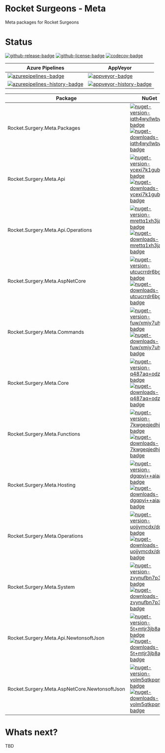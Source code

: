 # Rocket Surgeons - Meta

Meta packages for Rocket Surgeons

# Status

<!-- badges -->
[![github-release-badge]][github-release]
[![github-license-badge]][github-license]
[![codecov-badge]][codecov]
<!-- badges -->

<!-- history badges -->
| Azure Pipelines | AppVeyor |
| --------------- | -------- |
| [![azurepipelines-badge]][azurepipelines] | [![appveyor-badge]][appveyor] |
| [![azurepipelines-history-badge]][azurepipelines-history] | [![appveyor-history-badge]][appveyor-history] |
<!-- history badges -->

<!-- nuget packages -->
| Package | NuGet |
| ------- | ----- |
| Rocket.Surgery.Meta.Packages | [![nuget-version-iqth4wy/lwbw-badge]![nuget-downloads-iqth4wy/lwbw-badge]][nuget-iqth4wy/lwbw] |
| Rocket.Surgery.Meta.Api | [![nuget-version-ycexi7k1guba-badge]![nuget-downloads-ycexi7k1guba-badge]][nuget-ycexi7k1guba] |
| Rocket.Surgery.Meta.Api.Operations | [![nuget-version-mrettq1xh3ja-badge]![nuget-downloads-mrettq1xh3ja-badge]][nuget-mrettq1xh3ja] |
| Rocket.Surgery.Meta.AspNetCore | [![nuget-version-utcucrrdr6bg-badge]![nuget-downloads-utcucrrdr6bg-badge]][nuget-utcucrrdr6bg] |
| Rocket.Surgery.Meta.Commands | [![nuget-version-fuw/xmjy7uha-badge]![nuget-downloads-fuw/xmjy7uha-badge]][nuget-fuw/xmjy7uha] |
| Rocket.Surgery.Meta.Core | [![nuget-version-q487aq+odzyg-badge]![nuget-downloads-q487aq+odzyg-badge]][nuget-q487aq+odzyg] |
| Rocket.Surgery.Meta.Functions | [![nuget-version-7kwgeqjedhja-badge]![nuget-downloads-7kwgeqjedhja-badge]][nuget-7kwgeqjedhja] |
| Rocket.Surgery.Meta.Hosting | [![nuget-version-dgqpyi++aiaa-badge]![nuget-downloads-dgqpyi++aiaa-badge]][nuget-dgqpyi++aiaa] |
| Rocket.Surgery.Meta.Operations | [![nuget-version-uojjymcdx/dq-badge]![nuget-downloads-uojjymcdx/dq-badge]][nuget-uojjymcdx/dq] |
| Rocket.Surgery.Meta.System | [![nuget-version-zvynufbn7p3w-badge]![nuget-downloads-zvynufbn7p3w-badge]][nuget-zvynufbn7p3w] |
| Rocket.Surgery.Meta.Api.NewtonsoftJson | [![nuget-version-5t+mtjr3jb8a-badge]![nuget-downloads-5t+mtjr3jb8a-badge]][nuget-5t+mtjr3jb8a] |
| Rocket.Surgery.Meta.AspNetCore.NewtonsoftJson | [![nuget-version-volm5qtkpqnw-badge]![nuget-downloads-volm5qtkpqnw-badge]][nuget-volm5qtkpqnw] |
<!-- nuget packages -->

# Whats next?

TBD

<!-- generated references -->
[github-release]: https://github.com/RocketSurgeonsGuild/Meta/releases/latest
[github-release-badge]: https://img.shields.io/github/release/RocketSurgeonsGuild/Meta.svg?logo=github&style=flat "Latest Release"
[github-license]: https://github.com/RocketSurgeonsGuild/Meta/blob/master/LICENSE
[github-license-badge]: https://img.shields.io/github/license/RocketSurgeonsGuild/Meta.svg?style=flat "License"
[codecov]: https://codecov.io/gh/RocketSurgeonsGuild/Meta
[codecov-badge]: https://img.shields.io/codecov/c/github/RocketSurgeonsGuild/Meta.svg?color=E03997&label=codecov&logo=codecov&logoColor=E03997&style=flat "Code Coverage"
[azurepipelines]: https://rocketsurgeonsguild.visualstudio.com/Libraries/_build/latest?definitionId=37&branchName=master
[azurepipelines-badge]: https://img.shields.io/azure-devops/build/rocketsurgeonsguild/Libraries/37.svg?color=98C6FF&label=azure%20pipelines&logo=azuredevops&logoColor=98C6FF&style=flat "Azure Pipelines Status"
[azurepipelines-history]: https://rocketsurgeonsguild.visualstudio.com/Libraries/_build?definitionId=37&branchName=master
[azurepipelines-history-badge]: https://buildstats.info/azurepipelines/chart/rocketsurgeonsguild/Libraries/37?includeBuildsFromPullRequest=false "Azure Pipelines History"
[appveyor]: https://ci.appveyor.com/project/RocketSurgeonsGuild/meta
[appveyor-badge]: https://img.shields.io/appveyor/ci/RocketSurgeonsGuild/meta.svg?color=00b3e0&label=appveyor&logo=appveyor&logoColor=00b3e0&style=flat "AppVeyor Status"
[appveyor-history]: https://ci.appveyor.com/project/RocketSurgeonsGuild/meta/history
[appveyor-history-badge]: https://buildstats.info/appveyor/chart/RocketSurgeonsGuild/meta?includeBuildsFromPullRequest=false "AppVeyor History"
[nuget-iqth4wy/lwbw]: https://www.nuget.org/packages/Rocket.Surgery.Meta.Packages/
[nuget-version-iqth4wy/lwbw-badge]: https://img.shields.io/nuget/v/Rocket.Surgery.Meta.Packages.svg?color=004880&logo=nuget&style=flat-square "NuGet Version"
[nuget-downloads-iqth4wy/lwbw-badge]: https://img.shields.io/nuget/dt/Rocket.Surgery.Meta.Packages.svg?color=004880&logo=nuget&style=flat-square "NuGet Downloads"
[nuget-ycexi7k1guba]: https://www.nuget.org/packages/Rocket.Surgery.Meta.Api/
[nuget-version-ycexi7k1guba-badge]: https://img.shields.io/nuget/v/Rocket.Surgery.Meta.Api.svg?color=004880&logo=nuget&style=flat-square "NuGet Version"
[nuget-downloads-ycexi7k1guba-badge]: https://img.shields.io/nuget/dt/Rocket.Surgery.Meta.Api.svg?color=004880&logo=nuget&style=flat-square "NuGet Downloads"
[nuget-mrettq1xh3ja]: https://www.nuget.org/packages/Rocket.Surgery.Meta.Api.Operations/
[nuget-version-mrettq1xh3ja-badge]: https://img.shields.io/nuget/v/Rocket.Surgery.Meta.Api.Operations.svg?color=004880&logo=nuget&style=flat-square "NuGet Version"
[nuget-downloads-mrettq1xh3ja-badge]: https://img.shields.io/nuget/dt/Rocket.Surgery.Meta.Api.Operations.svg?color=004880&logo=nuget&style=flat-square "NuGet Downloads"
[nuget-utcucrrdr6bg]: https://www.nuget.org/packages/Rocket.Surgery.Meta.AspNetCore/
[nuget-version-utcucrrdr6bg-badge]: https://img.shields.io/nuget/v/Rocket.Surgery.Meta.AspNetCore.svg?color=004880&logo=nuget&style=flat-square "NuGet Version"
[nuget-downloads-utcucrrdr6bg-badge]: https://img.shields.io/nuget/dt/Rocket.Surgery.Meta.AspNetCore.svg?color=004880&logo=nuget&style=flat-square "NuGet Downloads"
[nuget-fuw/xmjy7uha]: https://www.nuget.org/packages/Rocket.Surgery.Meta.Commands/
[nuget-version-fuw/xmjy7uha-badge]: https://img.shields.io/nuget/v/Rocket.Surgery.Meta.Commands.svg?color=004880&logo=nuget&style=flat-square "NuGet Version"
[nuget-downloads-fuw/xmjy7uha-badge]: https://img.shields.io/nuget/dt/Rocket.Surgery.Meta.Commands.svg?color=004880&logo=nuget&style=flat-square "NuGet Downloads"
[nuget-q487aq+odzyg]: https://www.nuget.org/packages/Rocket.Surgery.Meta.Core/
[nuget-version-q487aq+odzyg-badge]: https://img.shields.io/nuget/v/Rocket.Surgery.Meta.Core.svg?color=004880&logo=nuget&style=flat-square "NuGet Version"
[nuget-downloads-q487aq+odzyg-badge]: https://img.shields.io/nuget/dt/Rocket.Surgery.Meta.Core.svg?color=004880&logo=nuget&style=flat-square "NuGet Downloads"
[nuget-7kwgeqjedhja]: https://www.nuget.org/packages/Rocket.Surgery.Meta.Functions/
[nuget-version-7kwgeqjedhja-badge]: https://img.shields.io/nuget/v/Rocket.Surgery.Meta.Functions.svg?color=004880&logo=nuget&style=flat-square "NuGet Version"
[nuget-downloads-7kwgeqjedhja-badge]: https://img.shields.io/nuget/dt/Rocket.Surgery.Meta.Functions.svg?color=004880&logo=nuget&style=flat-square "NuGet Downloads"
[nuget-dgqpyi++aiaa]: https://www.nuget.org/packages/Rocket.Surgery.Meta.Hosting/
[nuget-version-dgqpyi++aiaa-badge]: https://img.shields.io/nuget/v/Rocket.Surgery.Meta.Hosting.svg?color=004880&logo=nuget&style=flat-square "NuGet Version"
[nuget-downloads-dgqpyi++aiaa-badge]: https://img.shields.io/nuget/dt/Rocket.Surgery.Meta.Hosting.svg?color=004880&logo=nuget&style=flat-square "NuGet Downloads"
[nuget-uojjymcdx/dq]: https://www.nuget.org/packages/Rocket.Surgery.Meta.Operations/
[nuget-version-uojjymcdx/dq-badge]: https://img.shields.io/nuget/v/Rocket.Surgery.Meta.Operations.svg?color=004880&logo=nuget&style=flat-square "NuGet Version"
[nuget-downloads-uojjymcdx/dq-badge]: https://img.shields.io/nuget/dt/Rocket.Surgery.Meta.Operations.svg?color=004880&logo=nuget&style=flat-square "NuGet Downloads"
[nuget-zvynufbn7p3w]: https://www.nuget.org/packages/Rocket.Surgery.Meta.System/
[nuget-version-zvynufbn7p3w-badge]: https://img.shields.io/nuget/v/Rocket.Surgery.Meta.System.svg?color=004880&logo=nuget&style=flat-square "NuGet Version"
[nuget-downloads-zvynufbn7p3w-badge]: https://img.shields.io/nuget/dt/Rocket.Surgery.Meta.System.svg?color=004880&logo=nuget&style=flat-square "NuGet Downloads"
[nuget-5t+mtjr3jb8a]: https://www.nuget.org/packages/Rocket.Surgery.Meta.Api.NewtonsoftJson/
[nuget-version-5t+mtjr3jb8a-badge]: https://img.shields.io/nuget/v/Rocket.Surgery.Meta.Api.NewtonsoftJson.svg?color=004880&logo=nuget&style=flat-square "NuGet Version"
[nuget-downloads-5t+mtjr3jb8a-badge]: https://img.shields.io/nuget/dt/Rocket.Surgery.Meta.Api.NewtonsoftJson.svg?color=004880&logo=nuget&style=flat-square "NuGet Downloads"
[nuget-volm5qtkpqnw]: https://www.nuget.org/packages/Rocket.Surgery.Meta.AspNetCore.NewtonsoftJson/
[nuget-version-volm5qtkpqnw-badge]: https://img.shields.io/nuget/v/Rocket.Surgery.Meta.AspNetCore.NewtonsoftJson.svg?color=004880&logo=nuget&style=flat-square "NuGet Version"
[nuget-downloads-volm5qtkpqnw-badge]: https://img.shields.io/nuget/dt/Rocket.Surgery.Meta.AspNetCore.NewtonsoftJson.svg?color=004880&logo=nuget&style=flat-square "NuGet Downloads"
<!-- generated references -->

<!-- nuke-data
github:
  owner: RocketSurgeonsGuild
  repository: Meta
azurepipelines:
  account: rocketsurgeonsguild
  teamproject: Libraries
  builddefinition: 37
appveyor:
  account: RocketSurgeonsGuild
  build: meta
-->
